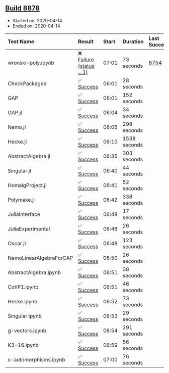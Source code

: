 ## [Build 8878](https://oscarci.mathematik.uni-kl.de/job/oscar/8878/)

* Started on: 2020-04-14
* Ended on: 2020-04-14

| Test Name    | Result | Start | Duration | Last Success | First Failure |
|:-------------|:-------|:------|:---------|:-------------|:--------------|
| wronski-poly.ipynb | ❌ [Failure (status = 1)](https://oscarci.mathematik.uni-kl.de/job/oscar/8878/artifact/logs/build-8878/wronski-poly.ipynb.log) | 07:01 | 73 seconds | [8754](https://oscarci.mathematik.uni-kl.de/job/oscar/8754/) | [8755](https://oscarci.mathematik.uni-kl.de/job/oscar/8755/) |
| CheckPackages | ✅ [Success](https://oscarci.mathematik.uni-kl.de/job/oscar/8878/artifact/logs/build-8878/CheckPackages.log) | 06:01 | 28 seconds |  |  |
| GAP | ✅ [Success](https://oscarci.mathematik.uni-kl.de/job/oscar/8878/artifact/logs/build-8878/GAP.log) | 06:01 | 152 seconds |  |  |
| GAP.jl | ✅ [Success](https://oscarci.mathematik.uni-kl.de/job/oscar/8878/artifact/logs/build-8878/GAP.jl.log) | 06:04 | 34 seconds |  |  |
| Nemo.jl | ✅ [Success](https://oscarci.mathematik.uni-kl.de/job/oscar/8878/artifact/logs/build-8878/Nemo.jl.log) | 06:05 | 298 seconds |  |  |
| Hecke.jl | ✅ [Success](https://oscarci.mathematik.uni-kl.de/job/oscar/8878/artifact/logs/build-8878/Hecke.jl.log) | 06:10 | 1538 seconds |  |  |
| AbstractAlgebra.jl | ✅ [Success](https://oscarci.mathematik.uni-kl.de/job/oscar/8878/artifact/logs/build-8878/AbstractAlgebra.jl.log) | 06:35 | 303 seconds |  |  |
| Singular.jl | ✅ [Success](https://oscarci.mathematik.uni-kl.de/job/oscar/8878/artifact/logs/build-8878/Singular.jl.log) | 06:40 | 44 seconds |  |  |
| HomalgProject.jl | ✅ [Success](https://oscarci.mathematik.uni-kl.de/job/oscar/8878/artifact/logs/build-8878/HomalgProject.jl.log) | 06:41 | 52 seconds |  |  |
| Polymake.jl | ✅ [Success](https://oscarci.mathematik.uni-kl.de/job/oscar/8878/artifact/logs/build-8878/Polymake.jl.log) | 06:42 | 338 seconds |  |  |
| JuliaInterface | ✅ [Success](https://oscarci.mathematik.uni-kl.de/job/oscar/8878/artifact/logs/build-8878/JuliaInterface.log) | 06:48 | 17 seconds |  |  |
| JuliaExperimental | ✅ [Success](https://oscarci.mathematik.uni-kl.de/job/oscar/8878/artifact/logs/build-8878/JuliaExperimental.log) | 06:48 | 26 seconds |  |  |
| Oscar.jl | ✅ [Success](https://oscarci.mathematik.uni-kl.de/job/oscar/8878/artifact/logs/build-8878/Oscar.jl.log) | 06:48 | 123 seconds |  |  |
| NemoLinearAlgebraForCAP | ✅ [Success](https://oscarci.mathematik.uni-kl.de/job/oscar/8878/artifact/logs/build-8878/NemoLinearAlgebraForCAP.log) | 06:50 | 26 seconds |  |  |
| AbstractAlgebra.ipynb | ✅ [Success](https://oscarci.mathematik.uni-kl.de/job/oscar/8878/artifact/logs/build-8878/AbstractAlgebra.ipynb.log) | 06:51 | 38 seconds |  |  |
| CohP1.ipynb | ✅ [Success](https://oscarci.mathematik.uni-kl.de/job/oscar/8878/artifact/logs/build-8878/CohP1.ipynb.log) | 06:51 | 46 seconds |  |  |
| Hecke.ipynb | ✅ [Success](https://oscarci.mathematik.uni-kl.de/job/oscar/8878/artifact/logs/build-8878/Hecke.ipynb.log) | 06:52 | 73 seconds |  |  |
| Singular.ipynb | ✅ [Success](https://oscarci.mathematik.uni-kl.de/job/oscar/8878/artifact/logs/build-8878/Singular.ipynb.log) | 06:53 | 29 seconds |  |  |
| g-vectors.ipynb | ✅ [Success](https://oscarci.mathematik.uni-kl.de/job/oscar/8878/artifact/logs/build-8878/g-vectors.ipynb.log) | 06:54 | 291 seconds |  |  |
| K3-16.ipynb | ✅ [Success](https://oscarci.mathematik.uni-kl.de/job/oscar/8878/artifact/logs/build-8878/K3-16.ipynb.log) | 06:59 | 56 seconds |  |  |
| c-automorphisms.ipynb | ✅ [Success](https://oscarci.mathematik.uni-kl.de/job/oscar/8878/artifact/logs/build-8878/c-automorphisms.ipynb.log) | 07:00 | 76 seconds |  |  |
